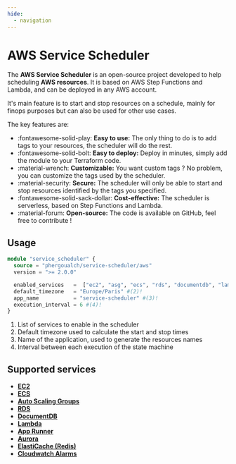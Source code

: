 ```yaml
---
hide:
  - navigation
---
```


# AWS Service Scheduler

The **AWS Service Scheduler** is an open-source project developed to help scheduling **AWS resources**. It is based on AWS Step Functions and Lambda, and can be deployed in any AWS account.

It's main feature is to start and stop resources on a schedule, mainly for finops purposes but can also be used for other use cases.

The key features are:

* :fontawesome-solid-play: **Easy to use:** The only thing to do is to add tags to your resources, the scheduler will do the rest.
* :fontawesome-solid-bolt: **Easy to deploy:** Deploy in minutes, simply add the module to your Terraform code.
* :material-wrench: **Customizable:** You want custom tags ? No problem, you can customize the tags used by the scheduler.
* :material-security: **Secure:** The scheduler will only be able to start and stop resources identified by the tags you specified.
* :fontawesome-solid-sack-dollar: **Cost-effective:** The scheduler is serverless, based on Step Functions and Lambda.
* :material-forum: **Open-source:** The code is available on GitHub, feel free to contribute !


## Usage
``` tf
module "service_scheduler" {
  source = "phergoualch/service-scheduler/aws"
  version = ">= 2.0.0"

  enabled_services   =  ["ec2", "asg", "ecs", "rds", "documentdb", "lambda", "apprunner", "aurora", "elasticache", "cloudwatch"] #(1)!
  default_timezone   = "Europe/Paris" #(2)!
  app_name           = "service-scheduler" #(3)!
  execution_interval = 6 #(4)!
}
```

1. List of services to enable in the scheduler
2. Default timezone used to calculate the start and stop times
3. Name of the application, used to generate the resources names
4. Interval between each execution of the state machine

## Supported services

<div class="grid cards" markdown>

- **[EC2](usage/supported-services.md#ec2)**
- **[ECS](usage/supported-services.md#ecs)**
- **[Auto Scaling Groups](usage/supported-services.md#auto-scaling-groups)**
- **[RDS](usage/supported-services.md#rds)**
- **[DocumentDB](usage/supported-services.md#documentdb)**
- **[Lambda](usage/supported-services.md#lambda)**
- **[App Runner](usage/supported-services.md#app-runner)**
- **[Aurora](usage/supported-services.md#aurora)**
- **[ElastiCache (Redis)](usage/supported-services.md#elasticache-redis)**
- **[Cloudwatch Alarms](usage/supported-services.md#cloudwatch-alarms)**

</div>
